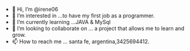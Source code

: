 - 👋 Hi, I’m @irene06
- 👀 I’m interested in ...to have my first job as a programmer.
- 🌱 I’m currently learning ...JAVA &  MySql 
- 💞️ I’m looking to collaborate on ... a project that allows me to learn and grow.
- 📫 How to reach me ... santa fe, argentina,3425694412.

<!---
irene06/irene06 is a ✨ special ✨ repository because its `README.md` (this file) appears on your GitHub profile.
You can click the Preview link to take a look at your changes.
--->
